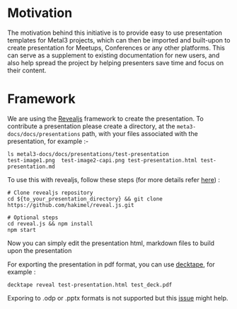 # Motivation

The motivation behind this initiative is to provide easy to use presentation templates for Metal3 projects, which can then be imported and built-upon to create presentation for Meetups, Conferences or any other platforms. This can serve as a supplement to existing documentation for new users, and also help spread the project by helping presenters save time and focus on their content.

# Framework

We are using the [Revealjs](https://revealjs.com/) framework to create the presentation. To contribute a presentation please create a directory, at the `meta3-docs/docs/presentations` path, with your files associated with the presentation, for example :-
```
ls metal3-docs/docs/presentations/test-presentation
test-image1.png  test-image2-capi.png test-presentation.html test-presentation.md
```

To use this with revealjs, follow these steps (for more details refer [here](https://revealjs.com/installation/#full-setup)) :
```
# Clone revealjs repository
cd ${to_your_presentation_directory} && git clone https://github.com/hakimel/reveal.js.git

# Optional steps
cd reveal.js && npm install
npm start
```

Now you can simply edit the presentation html, markdown files to build upon the presentation

For exporting the presentation in pdf format, you can use [decktape](https://github.com/astefanutti/decktape#install), for example :
```
decktape reveal test-presentation.html test_deck.pdf
```

Exporing to .odp or .pptx formats is not supported but this [issue](https://github.com/hakimel/reveal.js/issues/1702) might help.
